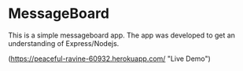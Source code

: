 # MessageBoard
This is a simple messageboard app. The app was developed to get an understanding of Express/Nodejs.

(https://peaceful-ravine-60932.herokuapp.com/ "Live Demo")
